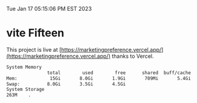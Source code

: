 Tue Jan 17 05:15:06 PM EST 2023

# vite Fifteen


This project is live at [https://marketingpreference.vercel.app/](https://marketingpreference.vercel.app/) thanks to Vercel.

```bash
System Memory
               total        used        free      shared  buff/cache   available
Mem:            15Gi       8.0Gi       1.9Gi       709Mi       5.4Gi       6.3Gi
Swap:          8.0Gi       3.5Gi       4.5Gi
System Storage
263M	.
```
